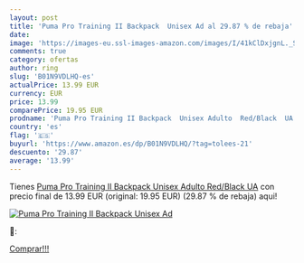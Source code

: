 ```yaml
---
layout: post
title: 'Puma Pro Training II Backpack  Unisex Ad al 29.87 % de rebaja'
date: 
image: 'https://images-eu.ssl-images-amazon.com/images/I/41kClDxjgnL._SL200_.jpg'
comments: true
category: ofertas
author: ring
slug: 'B01N9VDLHQ-es'
actualPrice: 13.99 EUR
currency: EUR
price: 13.99
comparePrice: 19.95 EUR
prodname: 'Puma Pro Training II Backpack  Unisex Adulto  Red/Black  UA'
country: 'es'
flag: '🇪🇸'
buyurl: 'https://www.amazon.es/dp/B01N9VDLHQ/?tag=tolees-21'
descuento: '29.87'
average: '13.99'
---
```


Tienes [Puma Pro Training II Backpack  Unisex Adulto  Red/Black  UA](https://www.amazon.es/dp/B01N9VDLHQ/?tag=tolees-21) con precio final de  13.99 EUR (original: 19.95 EUR) (29.87 %  de rebaja) aqui!

[![Puma Pro Training II Backpack  Unisex Ad](https://images-eu.ssl-images-amazon.com/images/I/41kClDxjgnL._SL200_.jpg)](https://www.amazon.es/dp/B01N9VDLHQ/?tag=tolees-21)

🔎:


[Comprar!!!](https://www.amazon.es/dp/B01N9VDLHQ/?tag=tolees-21)
